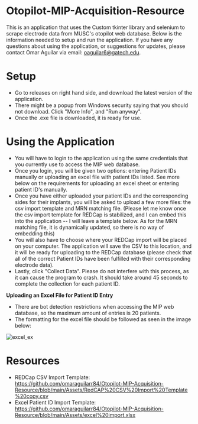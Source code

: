 # Otopilot-MIP-Acquisition-Resource
This is an application that uses the Custom tkinter library and selenium to scrape electrode data from MUSC's otopilot web database. Below is the information needed to setup and run the application. If you have any questions about using the application, or suggestions for updates, please contact Omar Aguilar via email: oaguilar6@gatech.edu.

# Setup
- Go to releases on right hand side, and download the latest version of the application.
- There might be a popup from Windows security saying that you should not download. Click "More Info", and "Run anyway".
- Once the .exe file is downloaded, it is ready for use.

# Using the Application
- You will have to login to the application using the same credentials that you currently use to access the MIP web database.
- Once you login, you will be given two options: entering Patient IDs manually or uploading an excel file with patient IDs listed. See more below on the requirements for uploading an excel sheet or entering patient ID's manually.
- Once you have either uploaded your patient IDs and the corresponding sides for their implants, you will be asked to upload a few more files: the csv import template and MRN matching file. (Please let me know once the csv import template for REDCap is stabilized, and I can embed this into the application -- I will leave a template below. As for the MRN matching file, it is dynamically updated, so there is no way of embedding this)
- You will also have to choose where your REDCap import will be placed on your computer. The application will save the CSV to this location, and it will be ready for uploading to the REDCap database (please check that all of the correct Patient IDs have been fulfilled with their corresponding electrode data).
- Lastly, click "Collect Data". Please do not interfere with this process, as it can cause the program to crash. It should take around 45 seconds to complete the collection for each patient ID.

**Uploading an Excel File for Patient ID Entry**
- There are bot detection restrictions when accessing the MIP web database, so the maximum amount of entries is 20 patients.
- The formatting for the excel file should be followed as seen in the image below:

![excel_ex](https://github.com/user-attachments/assets/80378f4a-282a-4168-abd5-f3ae381da5bd)

# Resources
- REDCap CSV Import Template: https://github.com/omaraguilarr84/Otopilot-MIP-Acquisition-Resource/blob/main/Assets/RedCAP%20CSV%20Import%20Template%20copy.csv
- Excel Patient ID Import Template: https://github.com/omaraguilarr84/Otopilot-MIP-Acquisition-Resource/blob/main/Assets/excel%20import.xlsx
